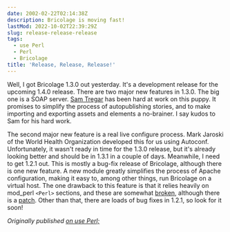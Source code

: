 ```yaml
---
date: 2002-02-22T02:14:38Z
description: Bricolage is moving fast!
lastMod: 2022-10-02T22:39:29Z
slug: release-release-release
tags:
  - use Perl
  - Perl
  - Bricolage
title: 'Release, Release, Release!'
---
```


Well, I got Bricolage 1.3.0 out yesterday. It's a development release for the
upcoming 1.4.0 release. There are two major new features in 1.3.0. The big one
is a SOAP server. [Sam Tregar] has been hard at work on this puppy. It promises
to simplify the process of autopublishing stories, and to make importing and
exporting assets and elements a no-brainer. I say kudos to Sam for his hard
work.

The second major new feature is a real live configure process. Mark Jaroski of
the World Health Organization developed this for us using Autoconf.
Unfortunately, it wasn't ready in time for the 1.3.0 release, but it's already
looking better and should be in 1.3.1 in a couple of days. Meanwhile, I need to
get 1.2.1 out. This is mostly a bug-fix release of Bricolage, although there is
one new feature. A new module greatly simplifies the process of Apache
configuration, making it easy to, among other things, run Bricolage on a virtual
host. The one drawback to this feature is that it relies heavily on mod_perl
`<Perl>` sections, and these are somewhat [broken], although there is a [patch].
Other than that, there are loads of bug fixes in 1.2.1, so look for it soon!

*Originally published [on use Perl;]*

  [Sam Tregar]: http://use.perl.org/user/samtregar/
  [broken]: http://use.perl.org/user/Theory/journal/2879
  [patch]: http://mathforum.org/epigone/modperl/rorphaltwin/1013661847.9431.102.camel@monica
  [on use Perl;]: https://use-perl.github.io/user/Theory/journal/3024/
    "use.perl.org journal of Theory: “Release, Release, Release!”"
